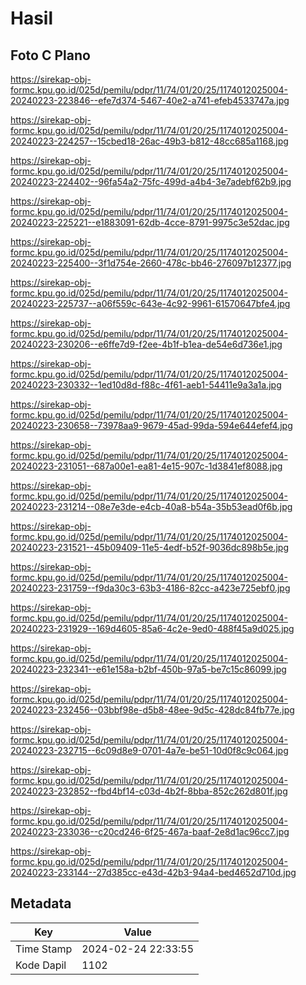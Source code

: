 # Hasil

## Foto C Plano

https://sirekap-obj-formc.kpu.go.id/025d/pemilu/pdpr/11/74/01/20/25/1174012025004-20240223-223846--efe7d374-5467-40e2-a741-efeb4533747a.jpg

https://sirekap-obj-formc.kpu.go.id/025d/pemilu/pdpr/11/74/01/20/25/1174012025004-20240223-224257--15cbed18-26ac-49b3-b812-48cc685a1168.jpg

https://sirekap-obj-formc.kpu.go.id/025d/pemilu/pdpr/11/74/01/20/25/1174012025004-20240223-224402--96fa54a2-75fc-499d-a4b4-3e7adebf62b9.jpg

https://sirekap-obj-formc.kpu.go.id/025d/pemilu/pdpr/11/74/01/20/25/1174012025004-20240223-225221--e1883091-62db-4cce-8791-9975c3e52dac.jpg

https://sirekap-obj-formc.kpu.go.id/025d/pemilu/pdpr/11/74/01/20/25/1174012025004-20240223-225400--3f1d754e-2660-478c-bb46-276097b12377.jpg

https://sirekap-obj-formc.kpu.go.id/025d/pemilu/pdpr/11/74/01/20/25/1174012025004-20240223-225737--a06f559c-643e-4c92-9961-61570647bfe4.jpg

https://sirekap-obj-formc.kpu.go.id/025d/pemilu/pdpr/11/74/01/20/25/1174012025004-20240223-230206--e6ffe7d9-f2ee-4b1f-b1ea-de54e6d736e1.jpg

https://sirekap-obj-formc.kpu.go.id/025d/pemilu/pdpr/11/74/01/20/25/1174012025004-20240223-230332--1ed10d8d-f88c-4f61-aeb1-54411e9a3a1a.jpg

https://sirekap-obj-formc.kpu.go.id/025d/pemilu/pdpr/11/74/01/20/25/1174012025004-20240223-230658--73978aa9-9679-45ad-99da-594e644efef4.jpg

https://sirekap-obj-formc.kpu.go.id/025d/pemilu/pdpr/11/74/01/20/25/1174012025004-20240223-231051--687a00e1-ea81-4e15-907c-1d3841ef8088.jpg

https://sirekap-obj-formc.kpu.go.id/025d/pemilu/pdpr/11/74/01/20/25/1174012025004-20240223-231214--08e7e3de-e4cb-40a8-b54a-35b53ead0f6b.jpg

https://sirekap-obj-formc.kpu.go.id/025d/pemilu/pdpr/11/74/01/20/25/1174012025004-20240223-231521--45b09409-11e5-4edf-b52f-9036dc898b5e.jpg

https://sirekap-obj-formc.kpu.go.id/025d/pemilu/pdpr/11/74/01/20/25/1174012025004-20240223-231759--f9da30c3-63b3-4186-82cc-a423e725ebf0.jpg

https://sirekap-obj-formc.kpu.go.id/025d/pemilu/pdpr/11/74/01/20/25/1174012025004-20240223-231929--169d4605-85a6-4c2e-9ed0-488f45a9d025.jpg

https://sirekap-obj-formc.kpu.go.id/025d/pemilu/pdpr/11/74/01/20/25/1174012025004-20240223-232341--e61e158a-b2bf-450b-97a5-be7c15c86099.jpg

https://sirekap-obj-formc.kpu.go.id/025d/pemilu/pdpr/11/74/01/20/25/1174012025004-20240223-232456--03bbf98e-d5b8-48ee-9d5c-428dc84fb77e.jpg

https://sirekap-obj-formc.kpu.go.id/025d/pemilu/pdpr/11/74/01/20/25/1174012025004-20240223-232715--6c09d8e9-0701-4a7e-be51-10d0f8c9c064.jpg

https://sirekap-obj-formc.kpu.go.id/025d/pemilu/pdpr/11/74/01/20/25/1174012025004-20240223-232852--fbd4bf14-c03d-4b2f-8bba-852c262d801f.jpg

https://sirekap-obj-formc.kpu.go.id/025d/pemilu/pdpr/11/74/01/20/25/1174012025004-20240223-233036--c20cd246-6f25-467a-baaf-2e8d1ac96cc7.jpg

https://sirekap-obj-formc.kpu.go.id/025d/pemilu/pdpr/11/74/01/20/25/1174012025004-20240223-233144--27d385cc-e43d-42b3-94a4-bed4652d710d.jpg


## Metadata

| Key        | Value               |
| ---------- | ------------------- |
| Time Stamp | 2024-02-24 22:33:55 |
| Kode Dapil | 1102                |



